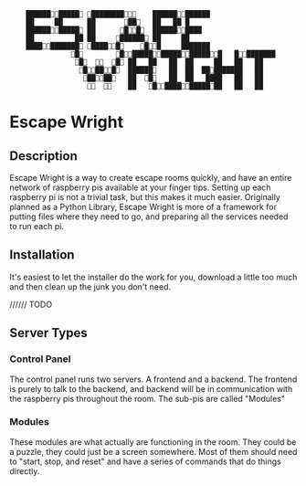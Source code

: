         ███████████ ████████    ████████████
        ██     ██      ██       ██   ██   ██ █
        ███████████ ██      ██  ██████████
        ██          ██ ██     ██████ ██     ██
        ███████████ █████    ██     ███████
                   █        █████████████████   ████████
                    █    █ ██   ██   ██  ██     ██   ██   ██
                     ████  ██████   ██  ██  █████████   ██
                      ████   ██  █   ██  ██   ████   ██   ██
                             ██   ████████████   ██   ██

# Escape Wright

## Description

Escape Wright is a way to create escape rooms quickly, and have an entire network
of raspberry pis available at your finger tips. Setting up each raspberry pi 
is not a trivial task, but this makes it much easier. Originally planned
as a Python Library, Escape Wright is more of a framework for putting files
where they need to go, and preparing all the services needed to run each pi.

## Installation

It's easiest to let the installer do the work for you, download a little too much
and then clean up the junk you don't need.

////// TODO

## Server Types

### Control Panel
The control panel runs two servers. A frontend and a backend. The frontend
is purely to talk to the backend, and backend will be in communication with
the raspberry pis throughout the room. The sub-pis are called "Modules"

### Modules
These modules are what actually are functioning in the room. They could be
a puzzle, they could just be a screen somewhere. Most of them should need to
"start, stop, and reset" and have a series of commands that do things directly.


